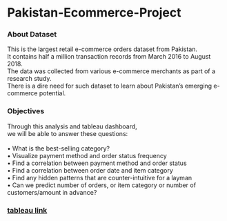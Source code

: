 # Pakistan-Ecommerce-Project

### About Dataset

This is the largest retail e-commerce orders dataset from Pakistan.<br>
It contains half a million transaction records from March 2016 to August 2018.<br>
The data was collected from various e-commerce merchants as part of a research study.<br> 
There is a dire need for such dataset to learn about Pakistan’s emerging e-commerce potential.

### Objectives
Through this analysis and tableau dashboard,<br>
we will be able to answer these questions:<br><br>
• What is the best-selling category?<br>
• Visualize payment method and order status frequency<br>
• Find a correlation between payment method and order status<br>
• Find a correlation between order date and item category<br>
• Find any hidden patterns that are counter-intuitive for a layman<br>
• Can we predict number of orders, or item category or number of customers/amount in advance?

### [tableau link](https://public.tableau.com/app/profile/husein.aljohary8537/viz/project1_17122298205000/Dashboard1)
